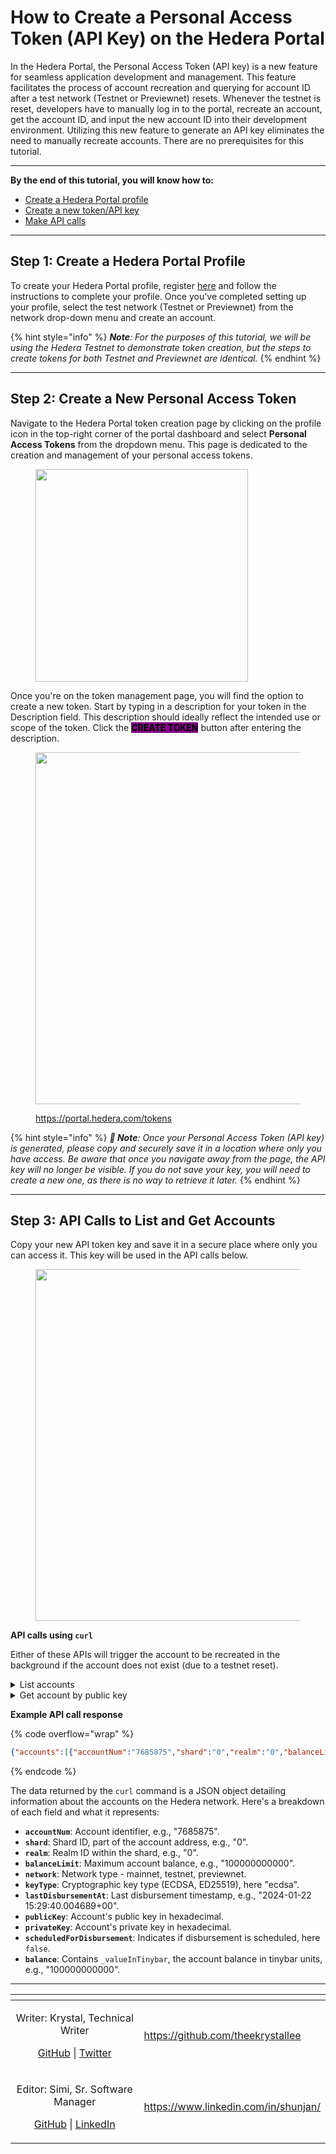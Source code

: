 # How to Create a Personal Access Token (API Key) on the Hedera Portal

In the Hedera Portal, the Personal Access Token (API key) is a new feature for seamless application development and management. This feature facilitates the process of account recreation and querying for account ID after a test network (Testnet or Previewnet) resets. Whenever the testnet is reset, developers have to manually log in to the portal, recreate an account, get the account ID, and input the new account ID into their development environment. Utilizing this new feature to generate an API key eliminates the need to manually recreate accounts. There are no prerequisites for this tutorial.

***

**By the end of this tutorial, you will know how to:**

* [Create a Hedera Portal profile](how-to-create-a-personal-access-token-api-key-on-the-hedera-portal.md#step-1-create-a-hedera-portal-profile)
* [Create a new token/API key](how-to-create-a-personal-access-token-api-key-on-the-hedera-portal.md#step-2-create-a-new-personal-access-token)
* [Make API calls ](how-to-create-a-personal-access-token-api-key-on-the-hedera-portal.md#step-3-api-calls-to-list-and-get-accounts)

***

## Step 1: Create a Hedera Portal Profile

To create your Hedera Portal profile, register [here](https://portal.hedera.com/register) and follow the instructions to complete your profile. Once you've completed setting up your profile, select the test network (Testnet or Previewnet) from the network drop-down menu and create an account.&#x20;

{% hint style="info" %}
_**Note**: For the purposes of this tutorial, we will be using the Hedera Testnet to demonstrate token creation, but the steps to create tokens for both Testnet and Previewnet are identical._
{% endhint %}

***

## Step 2: Create a New Personal Access Token

Navigate to the Hedera Portal token creation page by clicking on the profile icon in the top-right corner of the portal dashboard and select **Personal Access Tokens** from the dropdown menu. This page is dedicated to the creation and management of your personal access tokens. &#x20;

<figure><img src="../../.gitbook/assets/portal-token-creation-account-menu.png" alt="" width="340"><figcaption></figcaption></figure>

Once you're on the token management page, you will find the option to create a new token. Start by typing in a description for your token in the Description field. This description should ideally reflect the intended use or scope of the token. Click the <mark style="background-color:purple;">**CREATE TOKEN**</mark> button after entering the description.

<figure><img src="../../.gitbook/assets/portal-create-token.png" alt="" width="563"><figcaption><p><a href="https://portal.hedera.com/tokens">https://portal.hedera.com/tokens</a></p></figcaption></figure>

{% hint style="info" %}
_**🚨 Note**: Once your Personal Access Token (API key) is generated, please copy and securely save it in a location where only you have access. Be aware that once you navigate away from the page, the API key will no longer be visible. If you do not save your key, you will need to create a new one, as there is no way to retrieve it later._&#x20;
{% endhint %}

***

## Step 3: API Calls to List and Get Accounts

Copy your new API token key and save it in a secure place where only you can access it. This key will be used in the API calls below.&#x20;

<figure><img src="../../.gitbook/assets/portal-personal-access-token-copy-save.png" alt="" width="563"><figcaption></figcaption></figure>

**API calls using `curl`**

Either of these APIs will trigger the account to be recreated in the background if the account does not exist (due to a testnet reset).

<details>

<summary>List accounts</summary>

{% code overflow="wrap" %}
```bash
curl https://portal.hedera.com/api/account -H "Authorization: Bearer <YOUR GENERATED API TOKEN>"
```
{% endcode %}

Example API call

{% code overflow="wrap" %}
```bash
curl https:/portal.hedera.com/api/account -H "Authorization: Bearer v4.public.eyJzdWIiOiI1M2RlMmI0MC1iOTNiLTExZWUtODk4NC1iYjdkMDE2NTU2ZGQiLCJpYXQiOiIyMDI0LTAxLTIyVDE1OjMyOjA2Ljk1MloiLCJqdGkiOiI2Njg4Nzc4Mi1iOTNiLTExZWUtYmRmYi05ZmEzMWI3Yjc0ZGIifYer-H5VVjpQloP2U4qwUBBSsb-SQFEYNSrr9-8pqsdouDeAp00AWeDre8eGKLEt32JfaQiJ8UrcJyTlwbLfiwk"
```
{% endcode %}

</details>

<details>

<summary>Get account by public key</summary>

{% code overflow="wrap" %}
```bash
curl https://portal.hedera.com/api/account/<YOUR PUBLIC KEY> -H "Authorization: Bearer <YOUR GENERATED API TOKEN>"
```
{% endcode %}

Example API call

{% code overflow="wrap" %}
```bash
curl https://portal.hedera.com/api/account/302d300706052b8104000a03220003aaec818ba60d7f4e259319804317820f7f4aba3d0048a2f43573ddbbfe9a2254 -H "Authorization: Bearer v4.public.eyJzdWIiOiI1M2RlMmI0MC1iOTNiLTExZWUtODk4NC1iYjdkMDE2NTU2ZGQiLCJpYXQiOiIyMDI0LTAxLTIyVDE1OjMyOjA2Ljk1MloiLCJqdGkiOiI2Njg4Nzc4Mi1iOTNiLTExZWUtYmRmYi05ZmEzMWI3Yjc0ZGIifYer-H5VVjpQloP2U4qwUBBSsb-SQFEYNSrr9-8pqsdouDeAp00AWeDre8eGKLEt32JfaQiJ8UrcJyTlwbLfiwk"
```
{% endcode %}

</details>

**Example API call response**

{% code overflow="wrap" %}
```json
{"accounts":[{"accountNum":"7685875","shard":"0","realm":"0","balanceLimit":"100000000000","network":"testnet","keyType":"ecdsa","lastDisbursementAt":"2024-01-22 15:29:40.004689+00","publicKey":"302d300706052b8104000a03220003aaec818ba60d7f4e259319804317820f7f4aba3d0048a2f43573ddbbfe9a2254","privateKey":"302d300706052b8104000a03220003aaec818ba60d7f4e259319804317820f7f4aba3d0048a2f43573ddbbfe9a2254","scheduledForDisbursement":false,"balance":{"_valueInTinybar":"100000000000"}}]}
```
{% endcode %}

The data returned by the `curl` command is a JSON object detailing information about the accounts on the Hedera network. Here's a breakdown of each field and what it represents:

* **`accountNum`**: Account identifier, e.g., "7685875".
* **`shard`**: Shard ID, part of the account address, e.g., "0".
* **`realm`**: Realm ID within the shard, e.g., "0".
* **`balanceLimit`**: Maximum account balance, e.g., "100000000000".
* **`network`**: Network type - mainnet, testnet, previewnet.&#x20;
* **`keyType`**: Cryptographic key type (ECDSA, ED25519), here "ecdsa".
* **`lastDisbursementAt`**: Last disbursement timestamp, e.g., "2024-01-22 15:29:40.004689+00".
* **`publicKey`**: Account's public key in hexadecimal.
* **`privateKey`**: Account's private key in hexadecimal.
* **`scheduledForDisbursement`**: Indicates if disbursement is scheduled, here `false`.
* **`balance`**: Contains `_valueInTinybar`, the account balance in tinybar units, e.g., "100000000000".

***

<table data-card-size="large" data-view="cards"><thead><tr><th align="center"></th><th data-hidden data-card-target data-type="content-ref"></th></tr></thead><tbody><tr><td align="center"><p>Writer: Krystal, Technical Writer</p><p><a href="https://github.com/theekrystallee">GitHub</a> | <a href="https://twitter.com/theekrystallee">Twitter</a></p></td><td><a href="https://github.com/theekrystallee">https://github.com/theekrystallee</a></td></tr><tr><td align="center"><p>Editor: Simi, Sr. Software Manager</p><p><a href="https://github.com/SimiHunjan">GitHub</a> | <a href="https://www.linkedin.com/in/shunjan/">LinkedIn</a></p></td><td><a href="https://www.linkedin.com/in/shunjan/">https://www.linkedin.com/in/shunjan/</a></td></tr></tbody></table>
